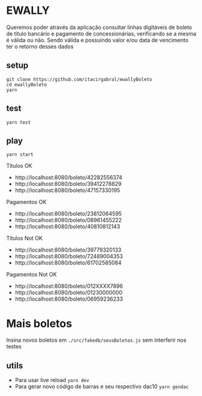 # EWALLY
Queremos poder através da aplicação consultar linhas digitáveis de boleto de título bancário 
e pagamento de concessionárias, verificando se a mesma é válida ou não. Sendo válida e 
possuindo valor e/ou data de vencimento ter o retorno desses dados

## setup
```
git clone https://github.com/itacirgabral/ewallyBoleto
cd ewallyBoleto
yarn
```

## test
```
yarn test
```

## play
```
yarn start
```

Títulos OK
- http://localhost:8080/boleto/42282556374
- http://localhost:8080/boleto/39412278829
- http://localhost:8080/boleto/47157330195

Pagamentos OK
- http://localhost:8080/boleto/23812064595
- http://localhost:8080/boleto/08961455222
- http://localhost:8080/boleto/40810812143

Títulos Not OK
- http://localhost:8080/boleto/39779320133
- http://localhost:8080/boleto/72489004353
- http://localhost:8080/boleto/61702585084

Pagamentos Not OK
- http://localhost:8080/boleto/012XXXX7896
- http://localhost:8080/boleto/01230000000
- http://localhost:8080/boleto/06959236233

# Mais boletos
Insina novos boletos em `./src/fakedb/seusBoletos.js` sem interferir nos testes

## utils
- Para usar live reload `yarn dev`
- Para gerar novo código de barras e seu respectivo dac10 `yarn gendac`